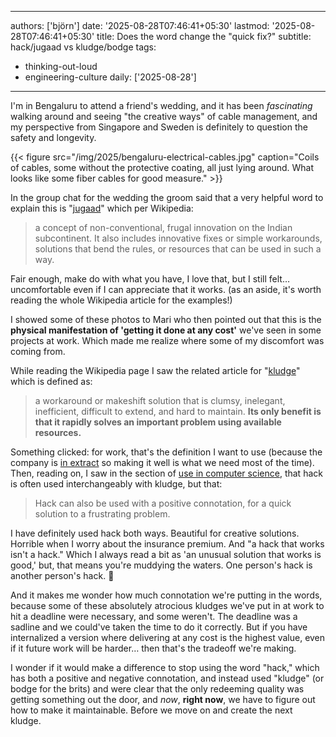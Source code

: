 ---
authors: ['björn']
date: '2025-08-28T07:46:41+05:30'
lastmod: '2025-08-28T07:46:41+05:30'
title: Does the word change the "quick fix?"
subtitle: hack/jugaad vs kludge/bodge
tags:
  - thinking-out-loud
  - engineering-culture
daily: ['2025-08-28']
------
I'm in Bengaluru to attend a friend's wedding, and it has been _fascinating_ walking around and seeing "the creative ways" of cable management, and my perspective from Singapore and Sweden is definitely to question the safety and longevity.

{{< figure src="/img/2025/bengaluru-electrical-cables.jpg" caption="Coils of cables, some without the protective coating, all just lying around. What looks like some fiber cables for good measure." >}}

In the group chat for the wedding the groom said that a very helpful word to explain this is "[jugaad](https://en.wikipedia.org/wiki/Jugaad)" which per Wikipedia:

> a concept of non-conventional, frugal innovation on the Indian subcontinent. It also includes innovative fixes or simple workarounds, solutions that bend the rules, or resources that can be used in such a way.

Fair enough, make do with what you have, I love that, but I still felt… uncomfortable even if I can appreciate that it works. (as an aside, it's worth reading the whole Wikipedia article for the examples!)

I showed some of these photos to Mari who then pointed out that this is the **physical manifestation of 'getting it done at any cost'** we've seen in some projects at work. Which made me realize where some of my discomfort was coming from.

While reading the Wikipedia page I saw the related article for "[kludge](https://en.wikipedia.org/wiki/Kludge)" which is defined as:

> a workaround or makeshift solution that is clumsy, inelegant, inefficient, difficult to extend, and hard to maintain. **Its only benefit is that it rapidly solves an important problem using available resources.**

Something clicked: for work, that's the definition I want to use (because the company is [in extract](https://medium.com/@kentbeck_7670/fast-slow-in-3x-explore-expand-extract-6d4c94a7539) so making it well is what we need most of the time). Then, reading on, I saw in the section of [use in computer science](https://en.wikipedia.org/wiki/Kludge#Computer_science), that hack is often used interchangeably with kludge, but that:

> Hack can also be used with a positive connotation, for a quick solution to a frustrating problem.

I have definitely used hack both ways. Beautiful for creative solutions. Horrible when I worry about the insurance premium. And "a hack that works isn't a hack." Which I always read a bit as 'an unusual solution that works is good,' but, that means you're muddying the waters. One person's hack is another person's hack. 🤦

And it makes me wonder how much connotation we're putting in the words, because some of these absolutely atrocious kludges we've put in at work to hit a deadline were necessary, and some weren't. The deadline was a sadline and we could've taken the time to do it correctly. But if you have internalized a version where delivering at any cost is the highest value, even if it future work will be harder… then that's the tradeoff we're making.

I wonder if it would make a difference to stop using the word "hack," which has both a positive and negative connotation, and instead used "kludge" (or bodge for the brits) and were clear that the only redeeming quality was getting something out the door, and _now_, **right now**, we have to figure out how to make it maintainable. Before we move on and create the next kludge.
